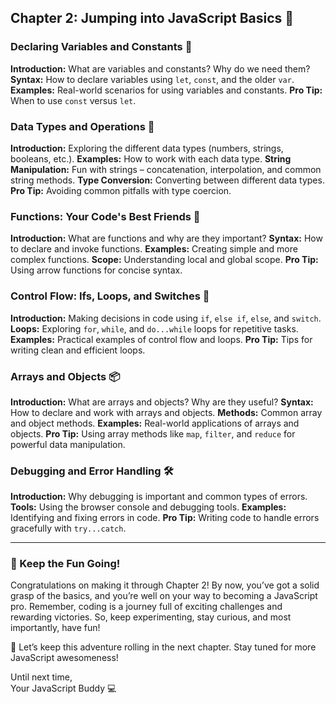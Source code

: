 ## Chapter 2: Jumping into JavaScript Basics 🚀

### Declaring Variables and Constants 🧩

**Introduction:** What are variables and constants? Why do we need them?
**Syntax:** How to declare variables using `let`, `const`, and the older `var`.
**Examples:** Real-world scenarios for using variables and constants.
**Pro Tip:** When to use `const` versus `let`.

### Data Types and Operations 🎨

**Introduction:** Exploring the different data types (numbers, strings, booleans, etc.).
**Examples:** How to work with each data type.
**String Manipulation:** Fun with strings – concatenation, interpolation, and common string methods.
**Type Conversion:** Converting between different data types.
**Pro Tip:** Avoiding common pitfalls with type coercion.

### Functions: Your Code's Best Friends 🤝

**Introduction:** What are functions and why are they important?
**Syntax:** How to declare and invoke functions.
**Examples:** Creating simple and more complex functions.
**Scope:** Understanding local and global scope.
**Pro Tip:** Using arrow functions for concise syntax.

### Control Flow: Ifs, Loops, and Switches 🔄

**Introduction:** Making decisions in code using `if`, `else if`, `else`, and `switch`.
**Loops:** Exploring `for`, `while`, and `do...while` loops for repetitive tasks.
**Examples:** Practical examples of control flow and loops.
**Pro Tip:** Tips for writing clean and efficient loops.

### Arrays and Objects 📦

**Introduction:** What are arrays and objects? Why are they useful?
**Syntax:** How to declare and work with arrays and objects.
**Methods:** Common array and object methods.
**Examples:** Real-world applications of arrays and objects.
**Pro Tip:** Using array methods like `map`, `filter`, and `reduce` for powerful data manipulation.

### Debugging and Error Handling 🛠️

**Introduction:** Why debugging is important and common types of errors.
**Tools:** Using the browser console and debugging tools.
**Examples:** Identifying and fixing errors in code.
**Pro Tip:** Writing code to handle errors gracefully with `try...catch`.

---

### 🎉 Keep the Fun Going!

Congratulations on making it through Chapter 2! By now, you’ve got a solid grasp of the basics, and you’re well on your way to becoming a JavaScript pro. Remember, coding is a journey full of exciting challenges and rewarding victories. So, keep experimenting, stay curious, and most importantly, have fun!

🚀 Let’s keep this adventure rolling in the next chapter. Stay tuned for more JavaScript awesomeness!

Until next time,  
Your JavaScript Buddy 💻
